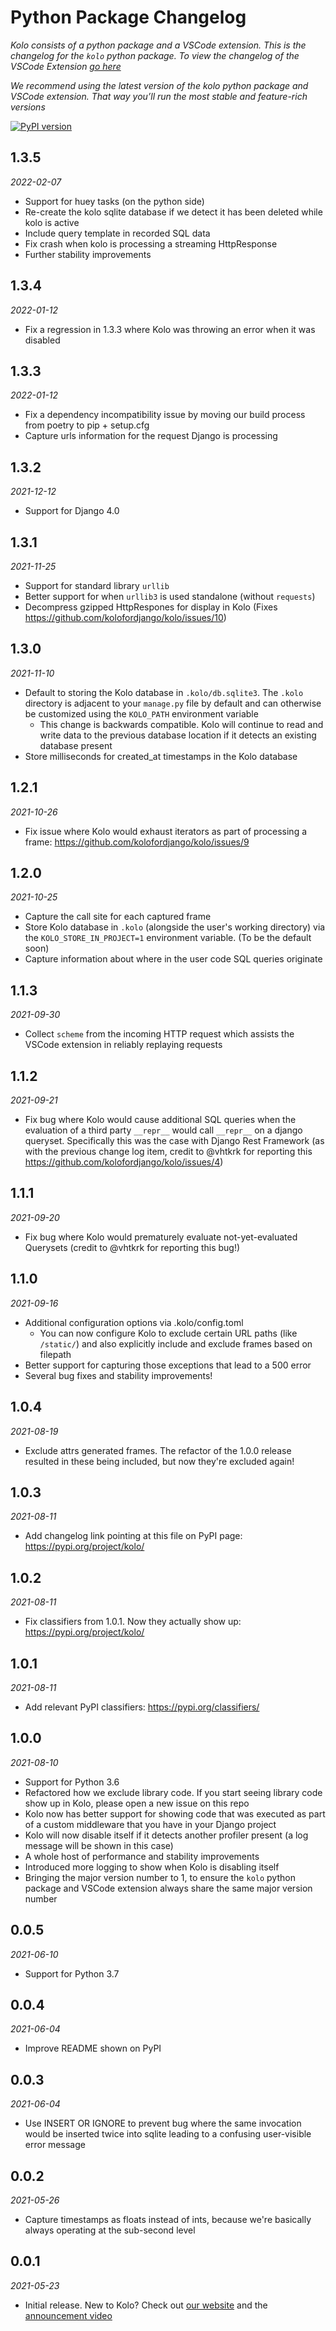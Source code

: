 # Python Package Changelog

_Kolo consists of a python package and a VSCode extension. This is the changelog for the `kolo` python package. To view the changelog of the VSCode Extension [go here](./vscode-extension-changelog.md)_

_We recommend using the latest version of the kolo python package and VSCode extension. That way you’ll run the most stable and feature-rich versions_

 [![PyPI version](https://img.shields.io/pypi/v/kolo?label=python%20package)](https://pypi.org/project/kolo/)

## 1.3.5
_2022-02-07_
- Support for huey tasks (on the python side)
- Re-create the kolo sqlite database if we detect it has been deleted while kolo is active
- Include query template in recorded SQL data
- Fix crash when kolo is processing a streaming HttpResponse
- Further stability improvements

## 1.3.4
_2022-01-12_
- Fix a regression in 1.3.3 where Kolo was throwing an error when it was disabled

## 1.3.3
_2022-01-12_
- Fix a dependency incompatibility issue by moving our build process from poetry to pip + setup.cfg
- Capture urls information for the request Django is processing

## 1.3.2
_2021-12-12_
- Support for Django 4.0

## 1.3.1
_2021-11-25_
- Support for standard library `urllib`
- Better support for when `urllib3` is used standalone (without `requests`)
- Decompress gzipped HttpRespones for display in Kolo (Fixes https://github.com/kolofordjango/kolo/issues/10)

## 1.3.0
_2021-11-10_
- Default to storing the Kolo database in `.kolo/db.sqlite3`. The `.kolo` directory is adjacent to your `manage.py` file by default and can otherwise be customized using the `KOLO_PATH` environment variable
  - This change is backwards compatible. Kolo will continue to read and write data to the previous database location if it detects an existing database present
- Store milliseconds for created_at timestamps in the Kolo database

## 1.2.1
_2021-10-26_
- Fix issue where Kolo would exhaust iterators as part of processing a frame: https://github.com/kolofordjango/kolo/issues/9

## 1.2.0
_2021-10-25_
- Capture the call site for each captured frame
- Store Kolo database in `.kolo` (alongside the user's working directory) via the `KOLO_STORE_IN_PROJECT=1` environment variable. (To be the default soon)
- Capture information about where in the user code SQL queries originate


## 1.1.3
_2021-09-30_
- Collect `scheme` from the incoming HTTP request which assists the VSCode extension in reliably replaying requests

## 1.1.2
_2021-09-21_
- Fix bug where Kolo would cause additional SQL queries when the evaluation of a third party `__repr__` would call `__repr__` on a django queryset. Specifically this was the case with Django Rest Framework (as with the previous change log item, credit to @vhtkrk for reporting this https://github.com/kolofordjango/kolo/issues/4)

## 1.1.1
_2021-09-20_
- Fix bug where Kolo would prematurely evaluate not-yet-evaluated Querysets (credit to @vhtkrk for reporting this bug!)


## 1.1.0
_2021-09-16_
- Additional configuration options via .kolo/config.toml
  - You can now configure Kolo to exclude certain URL paths (like `/static/`) and also explicitly include and exclude frames based on filepath
- Better support for capturing those exceptions that lead to a 500 error
- Several bug fixes and stability improvements!

## 1.0.4

_2021-08-19_
- Exclude attrs generated frames. The refactor of the 1.0.0 release resulted in these being included, but now they're excluded again!

## 1.0.3

_2021-08-11_

- Add changelog link pointing at this file on PyPI page: https://pypi.org/project/kolo/

## 1.0.2

_2021-08-11_

- Fix classifiers from 1.0.1. Now they actually show up: https://pypi.org/project/kolo/

## 1.0.1

_2021-08-11_

- Add relevant PyPI classifiers: https://pypi.org/classifiers/

## 1.0.0

_2021-08-10_

- Support for Python 3.6
- Refactored how we exclude library code. If you start seeing library code show up in Kolo, please open a new issue on this repo
- Kolo now has better support for showing code that was executed as part of a custom middleware that you have in your Django project
- Kolo will now disable itself if it detects another profiler present (a log message will be shown in this case)
- A whole host of performance and stability improvements
- Introduced more logging to show when Kolo is disabling itself
- Bringing the major version number to 1, to ensure the `kolo` python package and VSCode extension always share the same major version number

## 0.0.5

_2021-06-10_

- Support for Python 3.7

## 0.0.4

_2021-06-04_

- Improve README shown on PyPI

## 0.0.3

_2021-06-04_


- Use INSERT OR IGNORE to prevent bug where the same invocation would be inserted twice into sqlite leading to a confusing user-visible error message

## 0.0.2

_2021-05-26_

- Capture timestamps as floats instead of ints, because we're basically always operating at the sub-second level

## 0.0.1

_2021-05-23_

 - Initial release. New to Kolo? Check out [our website](https://kolo.app) and the [announcement video](https://www.youtube.com/watch?v=6XR9Y8v7vZ4)
